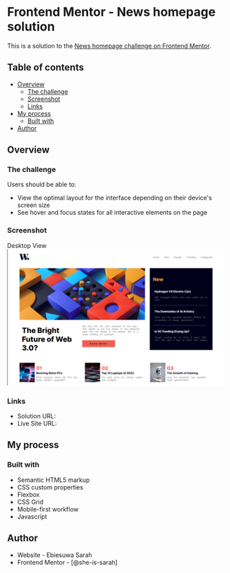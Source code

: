 # Frontend Mentor - News homepage solution

This is a solution to the [News homepage challenge on Frontend Mentor](https://www.frontendmentor.io/challenges/news-homepage-H6SWTa1MFl).

## Table of contents

- [Overview](#overview)
  - [The challenge](#the-challenge)
  - [Screenshot](#screenshot)
  - [Links](#links)
- [My process](#my-process)
  - [Built with](#built-with)
- [Author](#author)


## Overview

### The challenge

Users should be able to:

- View the optimal layout for the interface depending on their device's screen size
- See hover and focus states for all interactive elements on the page

### Screenshot
Desktop View
![](./images/screenshot.png)

### Links

- Solution URL: [](https://github.com/she-is-sarah/News-Hompage/)
- Live Site URL: [](https://she-is-sarah.github.io/News-Hompage/)

## My process

### Built with

- Semantic HTML5 markup
- CSS custom properties
- Flexbox
- CSS Grid
- Mobile-first workflow
- Javascript


## Author

- Website - Ebiesuwa Sarah
- Frontend Mentor - [@she-is-sarah]
